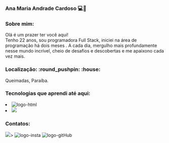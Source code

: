 ### Ana Maria Andrade Cardoso :computer::rocket:
<h3>Sobre mim:</h3>

Olá é um prazer ter você aqui! 
<br>
Tenho 22 anos, sou programadora Full Stack, iniciei na área de programação há dois meses . A cada dia, mergulho mais profundamente nesse mundo incrível, cheio de desafios e descobertas e 
me apaixono cada vez mais. 
<br>


<h3>Localização: :round_pushpin: :house:</h3>

 Queimadas, Paraíba.

<h3>Tecnologias que aprendi até aqui:</h3>
<li>
  <img src="https://img.shields.io/badge/HTML-239120?style=for-the-badge&logo=html5&logoColor=white" alt="logo-html">
</li>
<li>
<img src="https://img.shields.io/badge/CSS-239120?&style=for-the-badge&logo=css3&logoColor=white">
</li>

<h3> Contatos:</h3>
<img src= "https://img.shields.io/badge/Gmail-D14836?style=for-the-badge&logo=gmail&logoColor=white" alt"logo-gmail" <a href="anamariaandrade706@gmail.com" target="_blank">></a>
<img src="https://img.shields.io/badge/Instagram-E4405F?style=for-the-badge&logo=instagram&logoColor=white" alt="logo-insta"><a href="https://www.instagram.com/ana_mariandrade/" target="_blank"></a>
<img src="https://img.shields.io/badge/GitHub-100000?style=for-the-badge&logo=github&logoColor=white" alt="logo-gitHub"><a href="https://github.com/AnaMaria-16" target="-blank"></a>




